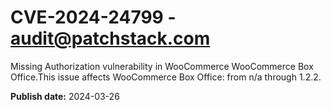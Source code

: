 # CVE-2024-24799 - audit@patchstack.com

Missing Authorization vulnerability in WooCommerce WooCommerce Box Office.This issue affects WooCommerce Box Office: from n/a through 1.2.2.



**Publish date:** 2024-03-26
